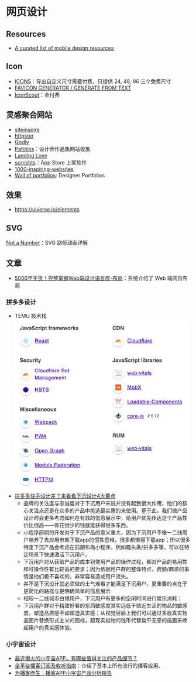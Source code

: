 # 网页设计
## Resources
- [A curated list of mobile design resources](https://learnmobile.design)

## Icon

- [ICONS](https://icons8.com/icons)：导出自定义尺寸需要付费，只提供 24, 48, 96 三个免费尺寸
- [FAVICON GENERATOR / GENERATE FROM TEXT](https://favicon.io/favicon-generator/)
- [IconScout](https://iconscout.com)：全付费

## 灵感聚合网站

- [siteinspire](https://www.siteinspire.com)
- [httpster](https://httpster.net)
- [Godly](https://godly.website)
- [Pafolios](https://pafolios.com/)：设计师作品集网站收集
- [Landing Love](https://www.landing.love/)
- [scrnshts](https://scrnshts.club)：App Store 上架软件
- [1000-inspiring-websites](https://supercreative.design/1000-inspiring-websites)
- [Wall of portfolios](https://www.wallofportfolios.in): Designer Portfolios

## 效果

- <https://uiverse.io/elements>

## SVG

[Not a Number](https://www.nan.fyi/svg-paths)：SVG 路径动画详解

## 文章

- [5000字干货！完整掌握Web端设计语言库-布局](https://mp.weixin.qq.com/s?__biz=MzI5Nzc3MzkyNw==&mid=2247492500&idx=1&sn=32f24ada46b06be4dcd39b5b5b49ea60&chksm=ecad5d9cdbdad48a85da171e7fe85914846b89c8c559e644d206c94216726516fcccb6f1f2f3#rd)：系统介绍了 Web 端网页布局
### 拼多多设计
- TEMU 技术栈
![image-20240202002344271](https://raw.githubusercontent.com/huyixi/Pics/main/uPic/image-20240202002344271.png)
- [拼多多快手设计差？来看看下沉设计4大要点](https://www.woshipm.com/pd/4274935.html)
  - 品牌的关注度与忠诚度对于下沉用户来说并没有起到很大作用，他们的核心关注点还是在众多的产品中挑选最实惠的来使用。基于此，我们做产品设计时会更多考虑如何在有效的信息展示中，给用户优先传达这个产品性价比很高——你花很少的钱就能获得很多东西。
  - 小程序前期的开发对于下沉产品的意义重大，因为下沉用户不像一二线用户培养了去应用市集下载app的惯性思维，很多都懒得下载app；所以很多特定下沉产品会考虑在前期布局小程序，例如趣头条/拼多多等，可以在特定场景下快速激活下沉用户。
  - 下沉用户对从获取产品的成本到使用产品的操作过程，都对产品的易用性和可操作性有比较高的要求；因为依据用户群的整体特点，费脑/麻烦的事情是他们极不喜欢的，非常容易造成用户流失。
  - 并不是下沉设计就必须做的土气难看才能满足下沉用户，更重要的点在于更简化的路径与更明确简单的信息展示
  - 相较一二线城市白领用户，下沉用户有更多的空闲时间进行娱乐消耗；
  - 下沉用户群对于精致好看的东西敏感度其实远低于贴近生活的物品的敏感度，塑造品质感不如塑造真实感；从视觉层面上我们可以通过多放真实物品图片替换形式主义的图标，超现实拟物的钱币代替扁平无感的插画来唤起用户的真实感体验。
### 小宇宙设计
- [最近爆火的小宇宙APP，有哪些值得关注的产品细节？](https://www.uisdc.com/microcosm-app)
- [全平台播客订阅及收听指南](https://sspai.com/post/57960)：介绍了基本上所有流行的播客应用。
- [为播客而生｜播客APP小宇宙产品分析报告](https://www.woshipm.com/evaluating/5735772.html)
